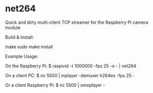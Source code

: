net264
======

Quick and dirty multi-client TCP streamer for the Raspberry Pi camera module

Build & Install:

make
sudo make install

Example Usage:

On the Raspberry Pi:
$ raspivid -t 1000000 -fps 25 -o - | net264

On a client PC:
$ nc <rpi ip address> 5500 | mplayer -demuxer h264es -fps 25 -

Or a client Raspberry Pi:
$ nc <rpi ip address> 5500 | omxplayer -

